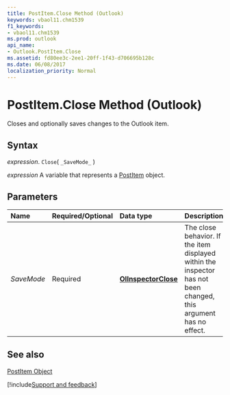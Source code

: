```yaml
---
title: PostItem.Close Method (Outlook)
keywords: vbaol11.chm1539
f1_keywords:
- vbaol11.chm1539
ms.prod: outlook
api_name:
- Outlook.PostItem.Close
ms.assetid: fd80ee3c-2ee1-20ff-1f43-d706695b128c
ms.date: 06/08/2017
localization_priority: Normal
---
```



# PostItem.Close Method (Outlook)

Closes and optionally saves changes to the Outlook item.


## Syntax

_expression_. `Close`( `_SaveMode_` )

_expression_ A variable that represents a [PostItem](./Outlook.PostItem.md) object.


## Parameters



|Name|Required/Optional|Data type|Description|
|:-----|:-----|:-----|:-----|
| _SaveMode_|Required| **[OlInspectorClose](Outlook.OlInspectorClose.md)**|The close behavior. If the item displayed within the inspector has not been changed, this argument has no effect.|

## See also


[PostItem Object](Outlook.PostItem.md)

[!include[Support and feedback](~/includes/feedback-boilerplate.md)]